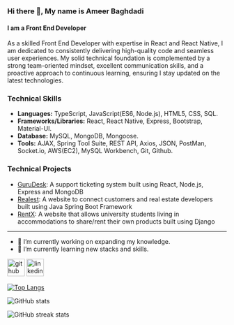 ### Hi there 👋, My name is Ameer Baghdadi
#### I am a Front End Developer
As a skilled Front End Developer with expertise in React and React Native, I am dedicated to consistently delivering high-quality code and seamless user experiences. My solid technical foundation is complemented by a strong team-oriented mindset, excellent communication skills, and a proactive approach to continuous learning, ensuring I stay updated on the latest technologies.

<h3>Technical Skills</h3>

* **Languages:** TypeScript, JavaScript(ES6, Node.js), HTML5, CSS, SQL.<br>
* **Frameworks/Libraries:** React, React Native, Express, Bootstrap, Material-UI.<br>
* **Database:** MySQL, MongoDB, Mongoose.<br>
* **Tools:** AJAX, Spring Tool Suite, REST API, Axios, JSON, PostMan, Socket.io, AWS(EC2), MySQL Workbench, Git, Github.<br>

<h3>Technical Projects</h3>

* [GuruDesk](https://github.com/ameerbaghdadi/GuruDesk): A support ticketing system built using React, Node.js, Express and MongoDB<br>
* [Realest](https://github.com/ameerbaghdadi/Realest): A website to connect customers and real estate developers built using Java Spring Boot Framework<br>
* [RentX](https://github.com/ameerbaghdadi/RentXProject): A website that allows university students living in accommodations to share/rent their own products built using Django<br>

<hr>

- 🔭 I’m currently working on expanding my knowledge.
- 🌱 I’m currently learning new stacks and skills.

[<img src='https://cdn.jsdelivr.net/npm/simple-icons@3.0.1/icons/github.svg' alt='github' height='40'>](https://github.com/ameerbaghdadi)  [<img src='https://cdn.jsdelivr.net/npm/simple-icons@3.0.1/icons/linkedin.svg' alt='linkedin' height='40'>](https://www.linkedin.com/in/ameerbaghdadi/)  

[![Top Langs](https://github-readme-stats.vercel.app/api/top-langs/?username=ameerbaghdadi)](https://github.com/anuraghazra/github-readme-stats)

![GitHub stats](https://github-readme-stats.vercel.app/api?username=ameerbaghdadi&show_icons=true)  

![GitHub streak stats](https://github-readme-streak-stats.herokuapp.com/?user=ameerbaghdadi)  

